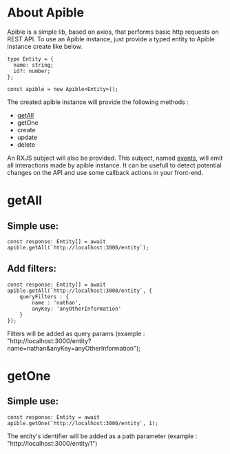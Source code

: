 # About Apible

Apible is a simple lib, based on axios, that performs basic http requests on REST API. To use an Apible instance,
just provide a typed entity to Apible instance create like below.

```
type Entity = {
  name: string;
  id?: number;
};

const apible = new Apible<Entity>();
```

The created apible instance will provide the following methods :

- [getAll](#getAll)
- getOne
- create
- update
- delete

An RXJS subject will also be provided. This subject, named [events](#events), will emit all
interactions made by apible instance. It can be usefull to detect potential changes on the API and use
some callback actions in your front-end.

# getAll

## Simple use:

```
const response: Entity[] = await apible.getAll(`http://localhost:3000/entity`);
```

## Add filters:

```
const response: Entity[] = await apible.getAll(`http://localhost:3000/entity`, {
    queryFilters : {
        name : 'nathan',
        anyKey: 'anyOtherInformation'
    }
});
```

Filters will be added as query params (example : "http://localhost:3000/entity?name=nathan&anyKey=anyOtherInformation");

# getOne

## Simple use:

```
const response: Entity = await apible.getOne(`http://localhost:3000/entity`, 1);
```

The entity's identifier will be added as a path parameter (example : "http://localhost:3000/entity/1")
